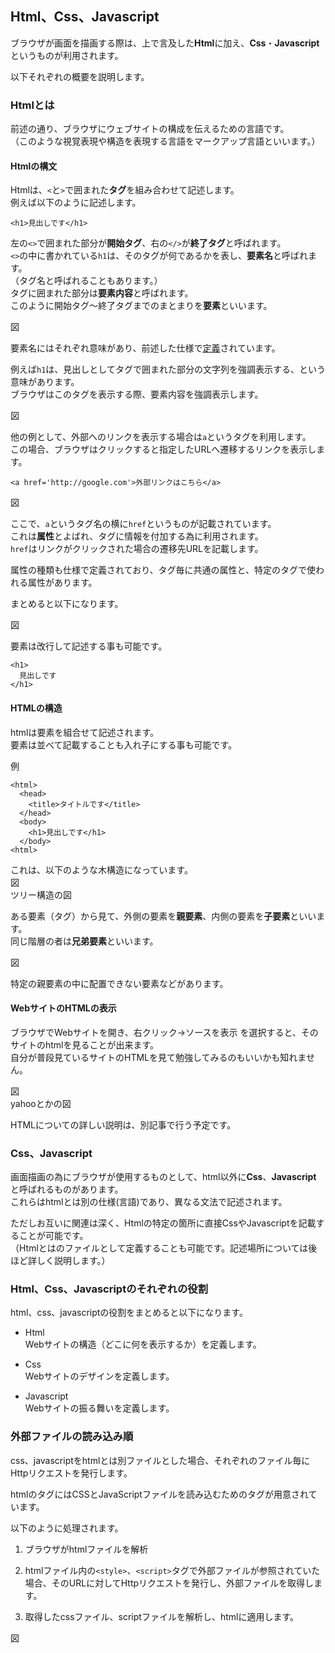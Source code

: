 

## Html、Css、Javascript
ブラウザが画面を描画する際は、上で言及した**Html**に加え、**Css**・**Javascript**というものが利用されます。  

以下それぞれの概要を説明します。  

### Htmlとは
前述の通り、ブラウザにウェブサイトの構成を伝えるための言語です。  
（このような視覚表現や構造を表現する言語をマークアップ言語といいます。）  

#### Htmlの構文  
Htmlは、`<`と`>`で囲まれた**タグ**を組み合わせて記述します。  
例えば以下のように記述します。  

```
<h1>見出しです</h1>
```


左の`<>`で囲まれた部分が**開始タグ**、右の`</>`が**終了タグ**と呼ばれます。  
`<>`の中に書かれている`h1`は、そのタグが何であるかを表し、**要素名**と呼ばれます。  
（タグ名と呼ばれることもあります。）  
タグに囲まれた部分は**要素内容**と呼ばれます。  
このように開始タグ～終了タグまでのまとまりを**要素**といいます。  

図  

要素名にはそれぞれ意味があり、前述した仕様で[定義](https://html.spec.whatwg.org/#semantics)されています。  

例えば`h1`は、見出しとしてタグで囲まれた部分の文字列を強調表示する、という意味があります。  
ブラウザはこのタグを表示する際、要素内容を強調表示します。  

図  

他の例として、外部へのリンクを表示する場合は`a`というタグを利用します。  
この場合、ブラウザはクリックすると指定したURLへ遷移するリンクを表示します。  

`<a href='http://google.com'>外部リンクはこちら</a>`  

図  

ここで、`a`というタグ名の横に`href`というものが記載されています。  
これは**属性**とよばれ、タグに情報を付加する為に利用されます。  
`href`はリンクがクリックされた場合の遷移先URLを記載します。  

属性の種類も仕様で定義されており、タグ毎に共通の属性と、特定のタグで使われる属性があります。  

まとめると以下になります。  

図  

要素は改行して記述する事も可能です。  
```
<h1>
  見出しです
</h1>
```

#### HTMLの構造
htmlは要素を組合せて記述されます。  
要素は並べて記載することも入れ子にする事も可能です。  

例
```
<html>
  <head>
    <title>タイトルです</title>
  </head>
  <body>
    <h1>見出しです</h1>
  </body>
<html>

```

これは、以下のような木構造になっています。  
図  
ツリー構造の図  

ある要素（タグ）から見て、外側の要素を**親要素**、内側の要素を**子要素**といいます。  
同じ階層の者は**兄弟要素**といいます。  

図  

特定の親要素の中に配置できない要素などがあります。  

#### WebサイトのHTMLの表示
ブラウザでWebサイトを開き、右クリック→ソースを表示 を選択すると、そのサイトのhtmlを見ることが出来ます。  
自分が普段見ているサイトのHTMLを見て勉強してみるのもいいかも知れません。  

図  
yahooとかの図  


HTMLについての詳しい説明は、別記事で行う予定です。  


### Css、Javascript 

画面描画の為にブラウザが使用するものとして、html以外に**Css**、**Javascript** と呼ばれるものがあります。  
これらはhtmlとは別の仕様(言語)であり、異なる文法で記述されます。  

ただしお互いに関連は深く、Htmlの特定の箇所に直接CssやJavascriptを記載することが可能です。  
（Htmlとはのファイルとして定義することも可能です。記述場所については後ほど詳しく説明します。）  


### Html、Css、Javascriptのそれぞれの役割

html、css、javascriptの役割をまとめると以下になります。  
- Html  
Webサイトの構造（どこに何を表示するか）を定義します。  

- Css  
Webサイトのデザインを定義します。  

- Javascript  
Webサイトの振る舞いを定義します。  


### 外部ファイルの読み込み順  

css、javascriptをhtmlとは別ファイルとした場合、それぞれのファイル毎にHttpリクエストを発行します。  

htmlのタグにはCSSとJavaScriptファイルを読み込むためのタグが用意されています。  


以下のように処理されます。  

1. ブラウザがhtmlファイルを解析

1. htmlファイル内の`<style>`、`<script>`タグで外部ファイルが参照されていた場合、そのURLに対してHttpリクエストを発行し、外部ファイルを取得します。

1. 取得したcssファイル、scriptファイルを解析し、htmlに適用します。  


図



